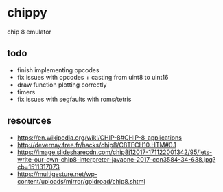 # chippy
chip 8 emulator

## todo

* finish implementing opcodes
* fix issues with opcodes + casting from uint8 to uint16
* draw function plotting correctly 
* timers
* fix issues with segfaults with roms/tetris

## resources

* <https://en.wikipedia.org/wiki/CHIP-8#CHIP-8_applications>
* <http://devernay.free.fr/hacks/chip8/C8TECH10.HTM#0.1>
* <https://image.slidesharecdn.com/chip8j12017-171122001342/95/lets-write-our-own-chip8-interpreter-javaone-2017-con3584-34-638.jpg?cb=1511317073>
* <https://multigesture.net/wp-content/uploads/mirror/goldroad/chip8.shtml>
